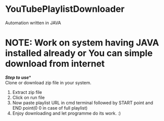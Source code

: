 # YouTubePlaylistDownloader
Automation written in JAVA


# NOTE: Work on system having JAVA installed already or You can simple download from internet

*********Step to use********** <br>
Clone or download zip file in your system.
1. Extract zip file 
2. Click on run file
3. Now paste playlist URL in cmd terminal followed by START point and END point(0 0 in case of full playlist)
4. Enjoy downloading and let programme do its work. :)
